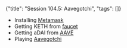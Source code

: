 {"title": "Session 104.5: Aavegotchi", "tags": []}

* Installing [Metamask](https://metamask.io/)
* Getting KETH from [faucet](https://faucets.chain.link/kovan)
* Getting aDAI from [AAVE](https://testnet.aave.com/)
* Playing [Aavegotchi](https://testnet.aavegotchi.com/)

